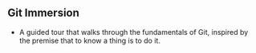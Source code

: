 ## Git Immersion
- A guided tour that walks through the fundamentals of Git, inspired by the premise that to know a thing is to do it.
